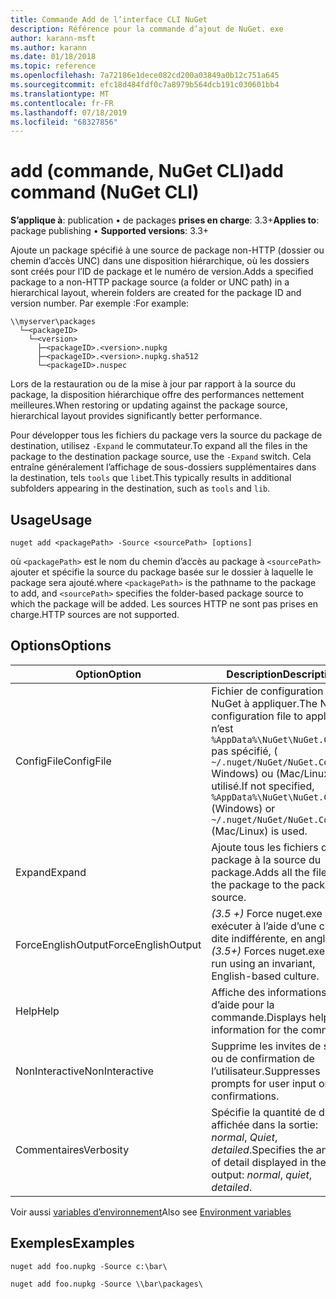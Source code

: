 ```yaml
---
title: Commande Add de l’interface CLI NuGet
description: Référence pour la commande d’ajout de NuGet. exe
author: karann-msft
ms.author: karann
ms.date: 01/18/2018
ms.topic: reference
ms.openlocfilehash: 7a72186e1dece082cd200a03849a0b12c751a645
ms.sourcegitcommit: efc18d484fdf0c7a8979b564dcb191c030601bb4
ms.translationtype: MT
ms.contentlocale: fr-FR
ms.lasthandoff: 07/18/2019
ms.locfileid: "68327856"
---
```

# <a name="add-command-nuget-cli"></a><span data-ttu-id="1cc79-103">add (commande, NuGet CLI)</span><span class="sxs-lookup"><span data-stu-id="1cc79-103">add command (NuGet CLI)</span></span>

<span data-ttu-id="1cc79-104">**S’applique à**: publication &bullet; de packages **prises en charge**: 3.3+</span><span class="sxs-lookup"><span data-stu-id="1cc79-104">**Applies to**: package publishing &bullet; **Supported versions**: 3.3+</span></span>

<span data-ttu-id="1cc79-105">Ajoute un package spécifié à une source de package non-HTTP (dossier ou chemin d’accès UNC) dans une disposition hiérarchique, où les dossiers sont créés pour l’ID de package et le numéro de version.</span><span class="sxs-lookup"><span data-stu-id="1cc79-105">Adds a specified package to a non-HTTP package source (a folder or UNC path) in a hierarchical layout, wherein folders are created for the package ID and version number.</span></span> <span data-ttu-id="1cc79-106">Par exemple :</span><span class="sxs-lookup"><span data-stu-id="1cc79-106">For example:</span></span>

    \\myserver\packages
      └─<packageID>
        └─<version>
          ├─<packageID>.<version>.nupkg
          ├─<packageID>.<version>.nupkg.sha512
          └─<packageID>.nuspec

<span data-ttu-id="1cc79-107">Lors de la restauration ou de la mise à jour par rapport à la source du package, la disposition hiérarchique offre des performances nettement meilleures.</span><span class="sxs-lookup"><span data-stu-id="1cc79-107">When restoring or updating against the package source, hierarchical layout provides significantly better performance.</span></span>

<span data-ttu-id="1cc79-108">Pour développer tous les fichiers du package vers la source du package de destination, utilisez `-Expand` le commutateur.</span><span class="sxs-lookup"><span data-stu-id="1cc79-108">To expand all the files in the package to the destination package source, use the `-Expand` switch.</span></span> <span data-ttu-id="1cc79-109">Cela entraîne généralement l’affichage de sous-dossiers supplémentaires dans la destination, tels `tools` que `lib`et.</span><span class="sxs-lookup"><span data-stu-id="1cc79-109">This typically results in additional subfolders appearing in the destination, such as `tools` and `lib`.</span></span>

## <a name="usage"></a><span data-ttu-id="1cc79-110">Usage</span><span class="sxs-lookup"><span data-stu-id="1cc79-110">Usage</span></span>

```cli
nuget add <packagePath> -Source <sourcePath> [options]
```

<span data-ttu-id="1cc79-111">où `<packagePath>` est le nom du chemin d’accès au package à `<sourcePath>` ajouter et spécifie la source du package basée sur le dossier à laquelle le package sera ajouté.</span><span class="sxs-lookup"><span data-stu-id="1cc79-111">where `<packagePath>` is the pathname to the package to add, and `<sourcePath>` specifies the folder-based package source to which the package will be added.</span></span> <span data-ttu-id="1cc79-112">Les sources HTTP ne sont pas prises en charge.</span><span class="sxs-lookup"><span data-stu-id="1cc79-112">HTTP sources are not supported.</span></span>

## <a name="options"></a><span data-ttu-id="1cc79-113">Options</span><span class="sxs-lookup"><span data-stu-id="1cc79-113">Options</span></span>

| <span data-ttu-id="1cc79-114">Option</span><span class="sxs-lookup"><span data-stu-id="1cc79-114">Option</span></span> | <span data-ttu-id="1cc79-115">Description</span><span class="sxs-lookup"><span data-stu-id="1cc79-115">Description</span></span> |
| --- | --- |
| <span data-ttu-id="1cc79-116">ConfigFile</span><span class="sxs-lookup"><span data-stu-id="1cc79-116">ConfigFile</span></span> | <span data-ttu-id="1cc79-117">Fichier de configuration NuGet à appliquer.</span><span class="sxs-lookup"><span data-stu-id="1cc79-117">The NuGet configuration file to apply.</span></span> <span data-ttu-id="1cc79-118">S’il n’est `%AppData%\NuGet\NuGet.Config` pas spécifié, ( `~/.nuget/NuGet/NuGet.Config` Windows) ou (Mac/Linux) est utilisé.</span><span class="sxs-lookup"><span data-stu-id="1cc79-118">If not specified, `%AppData%\NuGet\NuGet.Config` (Windows) or `~/.nuget/NuGet/NuGet.Config` (Mac/Linux) is used.</span></span>|
| <span data-ttu-id="1cc79-119">Expand</span><span class="sxs-lookup"><span data-stu-id="1cc79-119">Expand</span></span> | <span data-ttu-id="1cc79-120">Ajoute tous les fichiers du package à la source du package.</span><span class="sxs-lookup"><span data-stu-id="1cc79-120">Adds all the files in the package to the package source.</span></span> |
| <span data-ttu-id="1cc79-121">ForceEnglishOutput</span><span class="sxs-lookup"><span data-stu-id="1cc79-121">ForceEnglishOutput</span></span> | <span data-ttu-id="1cc79-122">*(3.5 +)* Force nuget.exe pour exécuter à l’aide d’une culture dite indifférente, en anglais.</span><span class="sxs-lookup"><span data-stu-id="1cc79-122">*(3.5+)* Forces nuget.exe to run using an invariant, English-based culture.</span></span> |
| <span data-ttu-id="1cc79-123">Help</span><span class="sxs-lookup"><span data-stu-id="1cc79-123">Help</span></span> | <span data-ttu-id="1cc79-124">Affiche des informations d’aide pour la commande.</span><span class="sxs-lookup"><span data-stu-id="1cc79-124">Displays help information for the command.</span></span> |
| <span data-ttu-id="1cc79-125">NonInteractive</span><span class="sxs-lookup"><span data-stu-id="1cc79-125">NonInteractive</span></span> | <span data-ttu-id="1cc79-126">Supprime les invites de saisie ou de confirmation de l’utilisateur.</span><span class="sxs-lookup"><span data-stu-id="1cc79-126">Suppresses prompts for user input or confirmations.</span></span> |
| <span data-ttu-id="1cc79-127">Commentaires</span><span class="sxs-lookup"><span data-stu-id="1cc79-127">Verbosity</span></span> | <span data-ttu-id="1cc79-128">Spécifie la quantité de détails affichée dans la sortie: *normal*, *Quiet*, *detailed*.</span><span class="sxs-lookup"><span data-stu-id="1cc79-128">Specifies the amount of detail displayed in the output: *normal*, *quiet*, *detailed*.</span></span> |

<span data-ttu-id="1cc79-129">Voir aussi [variables d’environnement](cli-ref-environment-variables.md)</span><span class="sxs-lookup"><span data-stu-id="1cc79-129">Also see [Environment variables](cli-ref-environment-variables.md)</span></span>

## <a name="examples"></a><span data-ttu-id="1cc79-130">Exemples</span><span class="sxs-lookup"><span data-stu-id="1cc79-130">Examples</span></span>

```cli
nuget add foo.nupkg -Source c:\bar\

nuget add foo.nupkg -Source \\bar\packages\
```
